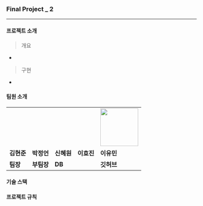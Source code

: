 ### Final Project _ 2 


---


#### 프로젝트 소개


>개요

-

>구현

-


#### 팀원 소개
<table>
  <tr>
    <td>
        <a href="">
            <img src="">
        </a>
    </td>
    <td>
        <a href="">
            <img src="">
        </a>
    </td>
    <td>
        <a href="">
            <img src="">
        </a>
    </td>
    <td>
        <a href="">
            <img src="">
        </a>
    </td>
    <td>
        <a href="https://github.com/LeeeYumin">
            <img src="https://github.com/LeeeYumin/ilggijang/assets/152114081/15340e5e-ba1b-4eb3-acb3-82e07fd90cab.png" width="100" height="100">
        </a>
    </td>
  </tr>
  <tr>
    <td><b>김현준</b></td>
    <td><b>박정언</b></td>
    <td><b>신혜원</b></td>
    <td><b>이효진</b></td>
    <td><b>이유민</b></td>
  </tr>
  <tr>
    <td><b>팀장</b></td>
    <td><b>부팀장</b></td>
    <td><b>DB</b></td>
    <td><b></b></td>
    <td><b>깃허브</b></td>
  </tr>
</table>


#### 기술 스택

#### 프로젝트 규칙


